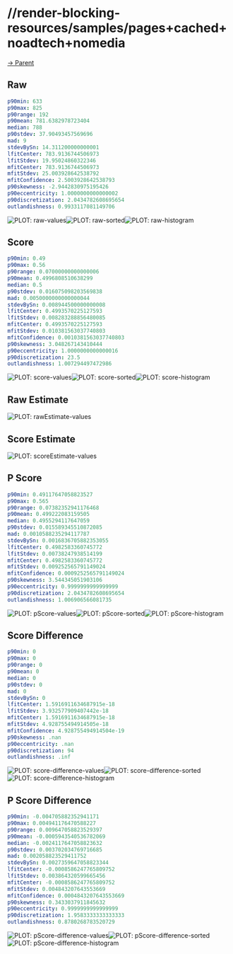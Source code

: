 
# //render-blocking-resources/samples/pages+cached+noadtech+nomedia

[→ Parent](../..)


## Raw


```yaml
p90min: 633
p90max: 825
p90range: 192
p90mean: 781.6382978723404
median: 788
p90stdev: 37.90493457569696
mad: 9
stdevBySn: 14.311200000000001
lfitCenter: 783.9136744506973
lfitStdev: 19.95024860322346
mfitCenter: 783.9136744506973
mfitStdev: 25.003928642538792
mfitConfidence: 2.5003928642538793
p90skewness: -2.9442830975195426
p90eccentricity: 1.0000000000000002
p90discretization: 2.0434782608695654
outlandishness: 0.9933117081149706

```

![PLOT: raw-values](./raw/values.svg)![PLOT: raw-sorted](./raw/sorted.svg)![PLOT: raw-histogram](./raw/histogram.svg)
## Score


```yaml
p90min: 0.49
p90max: 0.56
p90range: 0.07000000000000006
p90mean: 0.4996808510638299
median: 0.5
p90stdev: 0.016075098203569838
mad: 0.0050000000000000044
stdevBySn: 0.008944500000000008
lfitCenter: 0.4993570225127593
lfitStdev: 0.008283288856480085
mfitCenter: 0.4993570225127593
mfitStdev: 0.010381563037740803
mfitConfidence: 0.0010381563037740803
p90skewness: 3.048267143410444
p90eccentricity: 1.0000000000000016
p90discretization: 23.5
outlandishness: 1.007294497472986

```

![PLOT: score-values](./score/values.svg)![PLOT: score-sorted](./score/sorted.svg)![PLOT: score-histogram](./score/histogram.svg)
## Raw Estimate

![PLOT: rawEstimate-values](./rawEstimate/values.svg)
## Score Estimate

![PLOT: scoreEstimate-values](./scoreEstimate/values.svg)
## P Score


```yaml
p90min: 0.49117647058823527
p90max: 0.565
p90range: 0.07382352941176468
p90mean: 0.499222083159505
median: 0.4955294117647059
p90stdev: 0.015589345510872085
mad: 0.0010588235294117787
stdevBySn: 0.0016836705882353055
lfitCenter: 0.4982583360745772
lfitStdev: 0.00738247938514199
mfitCenter: 0.4982583360745772
mfitStdev: 0.009252565791149024
mfitConfidence: 0.0009252565791149024
p90skewness: 3.544345051903106
p90eccentricity: 0.9999999999999999
p90discretization: 2.0434782608695654
outlandishness: 1.006906566081735

```

![PLOT: pScore-values](./pScore/values.svg)![PLOT: pScore-sorted](./pScore/sorted.svg)![PLOT: pScore-histogram](./pScore/histogram.svg)
## Score Difference


```yaml
p90min: 0
p90max: 0
p90range: 0
p90mean: 0
median: 0
p90stdev: 0
mad: 0
stdevBySn: 0
lfitCenter: 1.5916911634687915e-18
lfitStdev: 3.932577909407442e-18
mfitCenter: 1.5916911634687915e-18
mfitStdev: 4.928755494914505e-18
mfitConfidence: 4.928755494914504e-19
p90skewness: .nan
p90eccentricity: .nan
p90discretization: 94
outlandishness: .inf

```

![PLOT: score-difference-values](./score-difference/values.svg)![PLOT: score-difference-sorted](./score-difference/sorted.svg)![PLOT: score-difference-histogram](./score-difference/histogram.svg)
## P Score Difference


```yaml
p90min: -0.004705882352941171
p90max: 0.004941176470588227
p90range: 0.009647058823529397
p90mean: -0.0005943540536782069
median: -0.0024117647058823632
p90stdev: 0.003702034769716685
mad: 0.002058823529411752
stdevBySn: 0.0027359647058823344
lfitCenter: -0.0008586247765809752
lfitStdev: 0.003864320599665456
mfitCenter: -0.0008586247765809752
mfitStdev: 0.004843207643553669
mfitConfidence: 0.0004843207643553669
p90skewness: 0.3433037911845632
p90eccentricity: 0.9999999999999999
p90discretization: 1.9583333333333333
outlandishness: 0.8780268783520729

```

![PLOT: pScore-difference-values](./pScore-difference/values.svg)![PLOT: pScore-difference-sorted](./pScore-difference/sorted.svg)![PLOT: pScore-difference-histogram](./pScore-difference/histogram.svg)